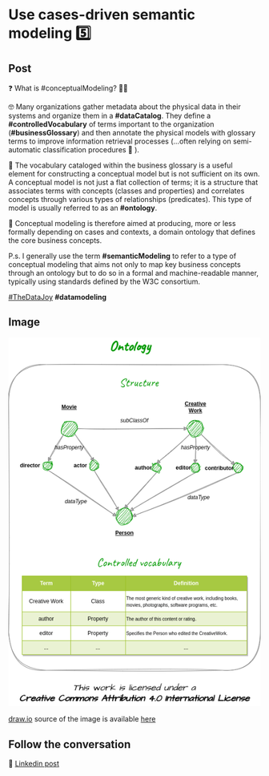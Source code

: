 # Use cases-driven semantic modeling 5️⃣

## Post

❓ What is #conceptualModeling? 🤷‍♂️

🤓 Many organizations gather metadata about the physical data in their systems and organize them in a **#dataCatalog**. They define a **#controlledVocabulary** of terms important to the organization (**#businessGlossary**) and then annotate the physical models with glossary terms to improve information retrieval processes (...often relying on semi-automatic classification procedures 🤖 ).

🛑 The vocabulary cataloged within the business glossary is a useful element for constructing a conceptual model but is not sufficient on its own. A conceptual model is not just a flat collection of terms; it is a structure that associates terms with concepts (classes and properties) and correlates concepts through various types of relationships (predicates). This type of model is usually referred to as an **#ontology**.

🚩 Conceptual modeling is therefore aimed at producing, more or less formally depending on cases and contexts, a domain ontology that defines the core business concepts.

P.s. I generally use the term **#semanticModeling** to refer to a type of conceptual modeling that aims not only to map key business concepts through an ontology but to do so in a formal and machine-readable manner, typically using standards defined by the W3C consortium.

[#TheDataJoy](https://www.linkedin.com/feed/hashtag/?keywords=thedatajoy) **#datamodeling**

## Image

![2024-P004-ontology.png](/images/2024/2024-P004-ontology.png "Ontology")

[draw.io](https://app.diagrams.net/) source of the image is available [here](/images/2024/2024.drawio) 

## Follow the conversation

🔵 [Linkedin post](https://www.linkedin.com/feed/update/urn:li:activity:7121887169211711488/)
